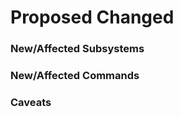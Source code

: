# Proposed Changed
<!-- Describe the changes you've made so it's easier for the group to review. -->

### New/Affected Subsystems
<!-- Will this pull request change or implement any new subsystems? -->

### New/Affected Commands
<!-- Will this pull request change or implement any new commands? -->

### Caveats
<!-- If there is anything hacky or unique being added in your code please define it. -->
